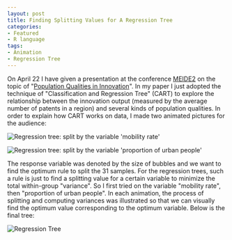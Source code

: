 ```yaml
---
layout: post
title: Finding Splitting Values for A Regression Tree
categories:
- Featured
- R language
tags:
- Animation
- Regression Tree
---
```


On April 22 I have given a presentation at the conference [MEIDE2](http://www.merit.unu.edu/MEIDE/) on the topic of "[Population Qualities in Innovation](http://yihui.name/cv/images/MEIDE_Population_Yihui.pdf)". In my paper I just adopted the technique of "Classification and Regression Tree" (CART) to explore the relationship between the innovation output (measured by the average number of patents in a region) and several kinds of population qualities. In order to explain how CART works on data, I made two animated pictures for the audience:

![Regression tree: split by the variable 'mobility rate'](http://yihui.name/en/wp-content/uploads/1209196171_1.gif)

![Regression tree: split by the variable 'proportion of urban people'](http://yihui.name/en/wp-content/uploads/1209196171_0.gif)

The response variable was denoted by the size of bubbles and we want to find the optimum rule to split the 31 samples. For the regression trees, such a rule is just to find a splitting value for a certain variable to minimize the total within-group "variance". So I first tried on the variable "mobility rate", then "proportion of urban people". In each animation, the process of splitting and computing variances was illustrated so that we can visually find the optimum value corresponding to the optimum variable. Below is the final tree:

![Regression Tree](http://yihui.name/en/wp-content/uploads/1209197646_0.png)
